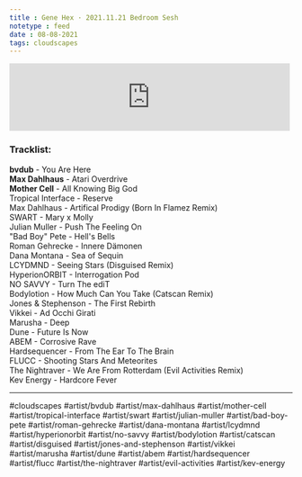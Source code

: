 ```yaml
---
title : Gene Hex · 2021.11.21 Bedroom Sesh
notetype : feed
date : 08-08-2021
tags: cloudscapes
---
```


<iframe width="99%" height="120" src="https://www.mixcloud.com/widget/iframe/?hide_cover=1&feed=%2Feveningoflight%2Fgene-hex-20211121-bedroom-sesh%2F" frameborder="0" ></iframe>

### Tracklist:

**bvdub** - You Are Here  
**Max Dahlhaus** - Atari Overdrive  
**Mother Cell** - All Knowing Big God  
Tropical Interface - Reserve  
Max Dahlhaus - Artifical Prodigy (Born In Flamez Remix)  
SWART - Mary x Molly  
Julian Muller - Push The Feeling On  
"Bad Boy" Pete - Hell's Bells  
Roman Gehrecke - Innere Dämonen  
Dana Montana - Sea of Sequin  
LCYDMND - Seeing Stars (Disguised Remix)  
HyperionORBIT - Interrogation Pod  
NO SAVVY - Turn The ediT  
Bodylotion - How Much Can You Take (Catscan Remix)  
Jones & Stephenson - The First Rebirth  
Vikkei - Ad Occhi Girati  
Marusha - Deep  
Dune - Future Is Now  
ABEM - Corrosive Rave  
Hardsequencer - From The Ear To The Brain  
FLUCC - Shooting Stars And Meteorites  
The Nightraver - We Are From Rotterdam (Evil Activities Remix)  
Kev Energy - Hardcore Fever

***
#cloudscapes 
#artist/bvdub #artist/max-dahlhaus #artist/mother-cell #artist/tropical-interface #artist/swart #artist/julian-muller #artist/bad-boy-pete #artist/roman-gehrecke #artist/dana-montana #artist/lcydmnd #artist/hyperionorbit #artist/no-savvy #artist/bodylotion #artist/catscan #artist/disguised #artist/jones-and-stephenson #artist/vikkei #artist/marusha #artist/dune #artist/abem #artist/hardsequencer #artist/flucc #artist/the-nightraver #artist/evil-activities #artist/kev-energy